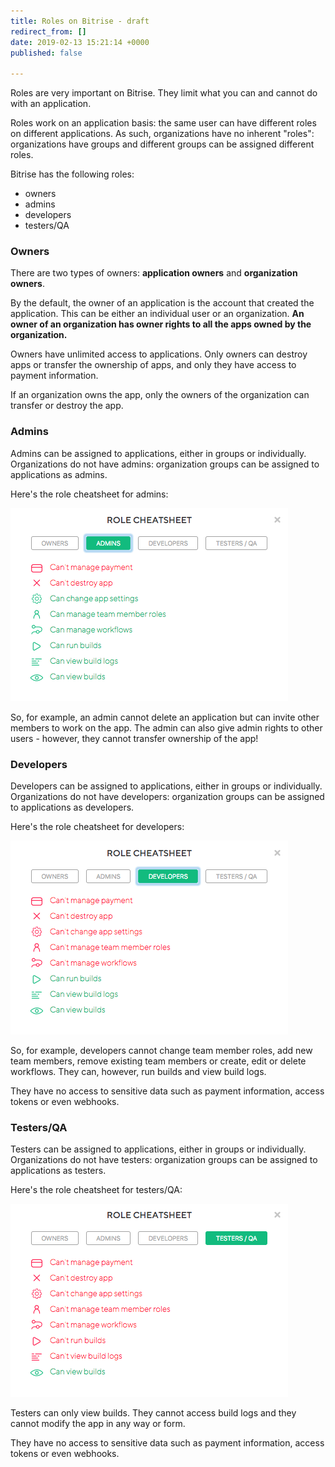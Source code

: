 ```yaml
---
title: Roles on Bitrise - draft
redirect_from: []
date: 2019-02-13 15:21:14 +0000
published: false

---
```

Roles are very important on Bitrise. They limit what you can and cannot do with an application. 

Roles work on an application basis: the same user can have different roles on different applications. As such, organizations have no inherent "roles": organizations have groups and different groups can be assigned different roles. 

Bitrise has the following roles:

* owners
* admins
* developers
* testers/QA

### Owners

There are two types of owners: **application owners** and **organization owners**. 

By the default, the owner of an application is the account that created the application. This can be either an individual user or an organization. **An owner of an organization has owner rights to all the apps owned by the organization.** 

Owners have unlimited access to applications. Only owners can destroy apps or transfer the ownership of apps, and only they have access to payment information. 

If an organization owns the app, only the owners of the organization can transfer or destroy the app. 

### Admins

Admins can be assigned to applications, either in groups or individually. Organizations do not have admins: organization groups can be assigned to applications as admins. 

Here's the role cheatsheet for admins:

![](/img/admins.png)

So, for example, an admin cannot delete an application but can invite other members to work on the app. The admin can also give admin rights to other users - however, they cannot transfer ownership of the app! 

### Developers 

Developers can be assigned to applications, either in groups or individually. Organizations do not have developers: organization groups can be assigned to applications as developers. 

Here's the role cheatsheet for developers:

![](/img/developers.png) 

So, for example, developers cannot change team member roles, add new team members, remove existing team members or create, edit or delete workflows. They can, however, run builds and view build logs. 

They have no access to sensitive data such as payment information, access tokens or even webhooks. 

### Testers/QA

Testers can be assigned to applications, either in groups or individually. Organizations do not have testers: organization groups can be assigned to applications as testers. 

Here's the role cheatsheet for testers/QA:

![](/img/testers.png)

Testers can only view builds. They cannot access build logs and they cannot modify the app in any way or form. 

They have no access to sensitive data such as payment information, access tokens or even webhooks. 